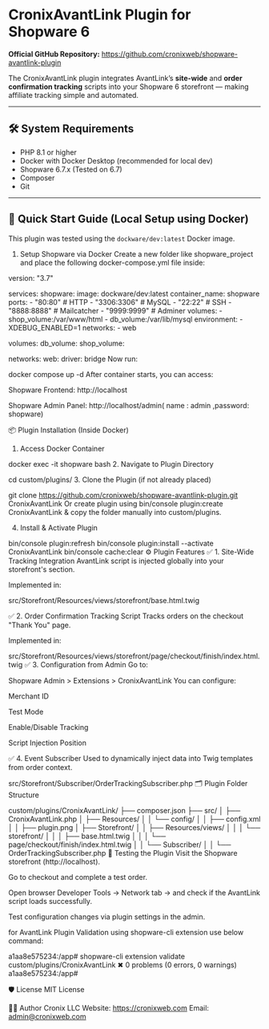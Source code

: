 # CronixAvantLink Plugin for Shopware 6

**Official GitHub Repository:** https://github.com/cronixweb/shopware-avantlink-plugin

The CronixAvantLink plugin integrates AvantLink’s **site-wide** and **order confirmation tracking** scripts into your Shopware 6 storefront — making affiliate tracking simple and automated.

---

## 🛠️ System Requirements

- PHP 8.1 or higher  
- Docker with Docker Desktop (recommended for local dev)  
- Shopware 6.7.x (Tested on 6.7)  
- Composer  
- Git  

---

## 🚀 Quick Start Guide (Local Setup using Docker)

This plugin was tested using the `dockware/dev:latest` Docker image.


1. Setup Shopware via Docker
Create a new folder like shopware_project and place the following docker-compose.yml file inside:


version: "3.7"

services:
  shopware:
    image: dockware/dev:latest
    container_name: shopware
    ports:
      - "80:80"         # HTTP
      - "3306:3306"     # MySQL
      - "22:22"         # SSH
      - "8888:8888"     # Mailcatcher
      - "9999:9999"     # Adminer
    volumes:
      - shop_volume:/var/www/html
      - db_volume:/var/lib/mysql
    environment:
      - XDEBUG_ENABLED=1
    networks:
      - web

volumes:
  db_volume:
  shop_volume:

networks:
  web:
    driver: bridge
Now run:

docker compose up -d
After container starts, you can access:

Shopware Frontend: http://localhost

Shopware Admin Panel: http://localhost/admin( name : admin ,password: shopware)

📦 Plugin Installation (Inside Docker)
1. Access Docker Container

docker exec -it shopware bash
2. Navigate to Plugin Directory

cd custom/plugins/
3. Clone the Plugin (if not already placed)

git clone https://github.com/cronixweb/shopware-avantlink-plugin.git CronixAvantLink
Or create plugin using bin/console plugin:create CronixAvantLink &
copy the folder manually into custom/plugins.

4. Install & Activate Plugin

bin/console plugin:refresh
bin/console plugin:install --activate CronixAvantLink
bin/console cache:clear
⚙️ Plugin Features
✅ 1. Site-Wide Tracking Integration
AvantLink script is injected globally into your storefront's <head> section.

Implemented in:

src/Storefront/Resources/views/storefront/base.html.twig

✅ 2. Order Confirmation Tracking Script
Tracks orders on the checkout "Thank You" page.

Implemented in:


src/Storefront/Resources/views/storefront/page/checkout/finish/index.html.twig
✅ 3. Configuration from Admin
Go to:


Shopware Admin > Extensions > CronixAvantLink
You can configure:

Merchant ID

Test Mode

Enable/Disable Tracking

Script Injection Position

✅ 4. Event Subscriber
Used to dynamically inject data into Twig templates from order context.


src/Storefront/Subscriber/OrderTrackingSubscriber.php
🗂️ Plugin Folder Structure

custom/plugins/CronixAvantLink/
├── composer.json
├── src/
│   ├── CronixAvantLink.php
│   ├── Resources/
│   │   └── config/
│   │       ├── config.xml
│   │       ├── plugin.png
│   ├── Storefront/
│   │   ├── Resources/views/
│   │   │   └── storefront/
│   │   │       ├── base.html.twig
│   │   │       └── page/checkout/finish/index.html.twig
│   │   └── Subscriber/
│   │       └── OrderTrackingSubscriber.php
🧪 Testing the Plugin
Visit the Shopware storefront (http://localhost).

Go to checkout and complete a test order.

Open browser Developer Tools → Network tab → and check if the AvantLink script loads successfully.

Test configuration changes via plugin settings in the admin.

for AvantLink Plugin Validation using shopware-cli extension use below command:

a1aa8e575234:/app# shopware-cli extension validate custom/plugins/CronixAvantLink
✖ 0 problems (0 errors, 0 warnings)
a1aa8e575234:/app#

🛡 License
MIT License

👨‍💻 Author
Cronix LLC
Website: https://cronixweb.com
Email: admin@cronixweb.com

